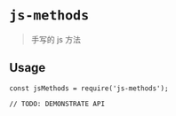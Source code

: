 # `js-methods`

> 手写的 js 方法

## Usage

```
const jsMethods = require('js-methods');

// TODO: DEMONSTRATE API
```
